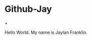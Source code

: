 # Github-Jay
+<!DOCTYPE html>
<html>
<head>
<title>Jay's World</title>
</head>
<body>
<p>Hello World. My name is Jaylan Franklin.</p>
</body>
</html>
